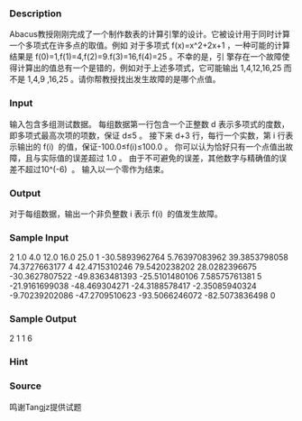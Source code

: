 
### Description
Abacus教授刚刚完成了一个制作数表的计算引擎的设计。它被设计用于同时计算一个多项式在许多点的取值。例如
对于多项式 f(x)=x^2+2x+1 ，一种可能的计算结果是 f(0)=1,f(1)=4,f(2)=9.f(3)=16,f(4)=25 。不幸的是，引
擎存在一个故障使得计算出的值总有一个是错的，例如对于上述多项式，它可能输出 1,4,12,16,25 而不是 1,4,9
,16,25 。请你帮教授找出发生故障的是哪个点值。

### Input
输入包含多组测试数据。
每组数据第一行包含一个正整数 d 表示多项式的度数，即多项式最高次项的项数，保证 d≤5 。
接下来 d+3 行，每行一个实数，第 i 行表示输出的 f(i)  的值，保证-100.0≤f(i)≤100.0 。
你可以认为恰好只有一个点值出故障，且与实际值的误差超过 1.0 。
由于不可避免的误差，其他数字与精确值的误差不超过10^(-6)  。
输入以一个零作为结束。

### Output
对于每组数据，输出一个非负整数 i 表示 f(i)  的值发生故障。

### Sample Input
2
1.0
4.0
12.0
16.0
25.0
1
-30.5893962764
5.76397083962
39.3853798058
74.3727663177
4
42.4715310246
79.5420238202
28.0282396675
-30.3627807522
-49.8363481393
-25.5101480106
7.58575761381
5
-21.9161699038
-48.469304271
-24.3188578417
-2.35085940324
-9.70239202086
-47.2709510623
-93.5066246072
-82.5073836498
0 
### Sample Output
2
1
1
6

### Hint

### Source
鸣谢Tangjz提供试题